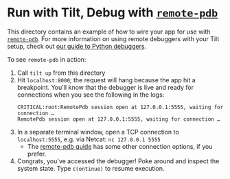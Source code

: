 # Run with Tilt, Debug with [`remote-pdb`](https://pypi.org/project/remote-pdb/)

This directory contains an example of how to wire your app for use with [`remote-pdb`](https://pypi.org/project/remote-pdb/). For more information on using remote debuggers with your Tilt setup, check out [our guide to Python debuggers](https://docs.tilt.dev/debuggers_python.html).

To see `remote-pdb` in action:

1. Call `tilt up` from this directory
2. Hit `localhost:8000`; the request will hang because the app hit a breakpoint. You'll know that the debugger is live and ready for connections when you see the following in the logs:
   ```
   CRITICAL:root:RemotePdb session open at 127.0.0.1:5555, waiting for connection …
   RemotePdb session open at 127.0.0.1:5555, waiting for connection …
   ```
3. In a separate terminal window, open a TCP connection to `localhost:5555`, e.g. via Netcat: `nc 127.0.0.1 5555`
    * The [remote-pdb guide](https://pypi.org/project/remote-pdb/) has some other connection options, if you prefer.
4. Congrats, you've accessed the debugger! Poke around and inspect the system state. Type `c(ontinue)` to resume execution.
